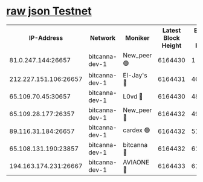 [raw json Testnet](https://rpc-check.bcat.stavr.tech/bcat/rpc-bcat-result.json)
=


<table><tr><th>IP-Address</th><th>Network</th><th>Moniker</th><th>Latest Block Height</th><th>Earliest Block Height</th><th>Catching Up</th><th>Tx Index</th><th>Voting Power</th><th>Scan Time</th></tr><tr><td>81.0.247.144:26657</td><td>bitcanna-dev-1</td><td>New_peer 🟢</td><td>6164430</td><td>1</td><td>False</td><td>on</td><td>0</td><td>2024-01-27T03:41:47.728017494UTC</td></tr><tr><td>212.227.151.106:26657</td><td>bitcanna-dev-1</td><td>El-Jay's 🔴</td><td>6164431</td><td>4670391</td><td>False</td><td>on</td><td>2218164</td><td>2024-01-27T03:41:54.629843750UTC</td></tr><tr><td>65.109.70.45:30657</td><td>bitcanna-dev-1</td><td>L0vd 🔴</td><td>6164430</td><td>4828155</td><td>False</td><td>on</td><td>7920</td><td>2024-01-27T03:41:48.161355297UTC</td></tr><tr><td>65.109.28.177:26357</td><td>bitcanna-dev-1</td><td>New_peer 🔴</td><td>6164432</td><td>4952911</td><td>False</td><td>on</td><td>2237067</td><td>2024-01-27T03:41:55.378521026UTC</td></tr><tr><td>89.116.31.184:26657</td><td>bitcanna-dev-1</td><td>cardex 🟢</td><td>6164432</td><td>5185001</td><td>False</td><td>on</td><td>0</td><td>2024-01-27T03:41:54.983418706UTC</td></tr><tr><td>65.108.131.190:23857</td><td>bitcanna-dev-1</td><td>bitcanna 🔴</td><td>6164432</td><td>6160432</td><td>False</td><td>off</td><td>82269</td><td>2024-01-27T03:41:55.705190706UTC</td></tr><tr><td>194.163.174.231:26667</td><td>bitcanna-dev-1</td><td>AVIAONE 🔴</td><td>6164433</td><td>6161481</td><td>False</td><td>on</td><td>1949865</td><td>2024-01-27T03:42:02.297860502UTC</td></tr></table>